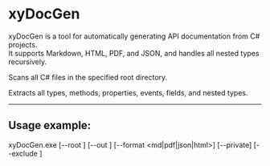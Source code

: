 ﻿# xyDocGen

xyDocGen is a tool for automatically generating API documentation from C# projects.  
It supports Markdown, HTML, PDF, and JSON, and handles all nested types recursively.

Scans all C# files in the specified root directory.

Extracts all types, methods, properties, events, fields, and nested types.

---

## Usage example:

xyDocGen.exe [--root <path>] [--out <output-folder>] [--format <md|pdf|json|html>] [--private] [--exclude <folders>]



